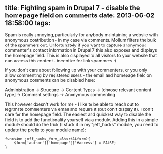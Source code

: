title: Fighting spam in Drupal 7 - disable the homepage field on comments
date: 2013-06-02 18:58:00
tags:
---
Spam is really annoying, particularly for anybody maintaining a website with anonymous contribution - in my case via comments. Mollum filters the bulk of the spammers out. Unfortunately if you want to capture anonymous commenter's contact information in Drupal 7 this also exposes and displays the homepage field. This is also displayed to all visitors to your website that can access this content - incentive for link spammers :(

If you don't care about following up with your commenters, or you only allow commenting by registered users - the email and homepage field on anonymous comments can be disabled here:

Administration -> Structure -> Content Types -> [choose relevant content type] -> Comment settings -> Anonymous commenting

This however doesn't work for me - I like to be able to reach out to legitmate commenters via email and require it (but don't display it). I don't care for the homepage field. The easiest and quickest way to disable the field is to add the functionality yourself via a module. Adding this in a simple module  should do the trick (I stuck it in my "jeff_hacks" module, you need to update the prefix to your module name):

```
function jeff_hacks_form_alter(&$form){
    $form['author']['homepage']['#access'] = FALSE;
}
```